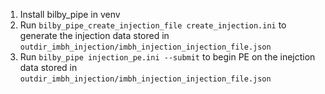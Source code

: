 1. Install bilby_pipe in venv
2. Run `bilby_pipe_create_injection_file create_injection.ini` to generate the injection data stored in `outdir_imbh_injection/imbh_injection_injection_file.json`
3. Run `bilby_pipe injection_pe.ini --submit` to begin PE on the inejction data stored in `outdir_imbh_injection/imbh_injection_injection_file.json`
